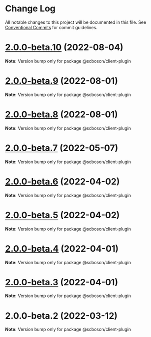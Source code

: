 # Change Log

All notable changes to this project will be documented in this file.
See [Conventional Commits](https://conventionalcommits.org) for commit guidelines.

# [2.0.0-beta.10](http://58.22.61.222:18001/smart-city-ui/sc-boson.git/compare/@scboson/client-plugin@2.0.0-beta.9...@scboson/client-plugin@2.0.0-beta.10) (2022-08-04)

**Note:** Version bump only for package @scboson/client-plugin





# [2.0.0-beta.9](http://58.22.61.222:18001/smart-city-ui/sc-boson.git/compare/@scboson/client-plugin@2.0.0-beta.8...@scboson/client-plugin@2.0.0-beta.9) (2022-08-01)

**Note:** Version bump only for package @scboson/client-plugin





# [2.0.0-beta.8](http://58.22.61.222:18001/smart-city-ui/sc-boson.git/compare/@scboson/client-plugin@2.0.0-beta.7...@scboson/client-plugin@2.0.0-beta.8) (2022-08-01)

**Note:** Version bump only for package @scboson/client-plugin





# [2.0.0-beta.7](http://58.22.61.222:18001/smart-city-ui/sc-boson.git/compare/@scboson/client-plugin@2.0.0-beta.6...@scboson/client-plugin@2.0.0-beta.7) (2022-05-07)

**Note:** Version bump only for package @scboson/client-plugin





# [2.0.0-beta.6](http://58.22.61.222:18001/smart-city-ui/sc-boson.git/compare/@scboson/client-plugin@2.0.0-beta.5...@scboson/client-plugin@2.0.0-beta.6) (2022-04-02)

**Note:** Version bump only for package @scboson/client-plugin





# [2.0.0-beta.5](http://58.22.61.222:18001/smart-city-ui/sc-boson.git/compare/@scboson/client-plugin@2.0.0-beta.4...@scboson/client-plugin@2.0.0-beta.5) (2022-04-02)

**Note:** Version bump only for package @scboson/client-plugin





# [2.0.0-beta.4](http://58.22.61.222:18001/smart-city-ui/sc-boson.git/compare/@scboson/client-plugin@2.0.0-beta.3...@scboson/client-plugin@2.0.0-beta.4) (2022-04-01)

**Note:** Version bump only for package @scboson/client-plugin





# [2.0.0-beta.3](http://58.22.61.222:18001/smart-city-ui/sc-boson.git/compare/@scboson/client-plugin@2.0.0-beta.2...@scboson/client-plugin@2.0.0-beta.3) (2022-04-01)

**Note:** Version bump only for package @scboson/client-plugin





# 2.0.0-beta.2 (2022-03-12)

**Note:** Version bump only for package @scboson/client-plugin
